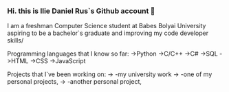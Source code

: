 ### Hi. this is Ilie Daniel Rus`s Github account 👋


I am a freshman Computer Science student at Babes Bolyai University aspiring to be a bachelor`s graduate and improving my code developer skills/

Programming languages that I know so far:
->Python
->C/C++
->C#
->SQL
->HTML
->CSS
->JavaScript

Projects that I`ve been working on:
->      -my university work
->      -one of my personal projects, 
->      -another personal project, 
